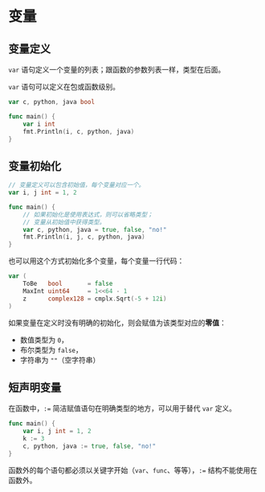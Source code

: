 # 变量

## 变量定义

`var` 语句定义一个变量的列表；跟函数的参数列表一样，类型在后面。

`var` 语句可以定义在包或函数级别。

```go
var c, python, java bool

func main() {
	var i int
	fmt.Println(i, c, python, java)
}
```

## 变量初始化

```go
// 变量定义可以包含初始值，每个变量对应一个。
var i, j int = 1, 2

func main() {
    // 如果初始化是使用表达式，则可以省略类型；
    // 变量从初始值中获得类型。
	var c, python, java = true, false, "no!"
	fmt.Println(i, j, c, python, java)
}
```

也可以用这个方式初始化多个变量，每个变量一行代码：

```go
var (
	ToBe   bool       = false
	MaxInt uint64     = 1<<64 - 1
	z      complex128 = cmplx.Sqrt(-5 + 12i)
)
```

如果变量在定义时没有明确的初始化，则会赋值为该类型对应的**零值**：

- 数值类型为 `0`，
- 布尔类型为 `false`，
- 字符串为 `""`（空字符串）

## 短声明变量

在函数中，`:=` 简洁赋值语句在明确类型的地方，可以用于替代 `var` 定义。

```go
func main() {
	var i, j int = 1, 2
	k := 3
	c, python, java := true, false, "no!"
}
```

函数外的每个语句都必须以关键字开始（`var`、`func`、等等），`:=` 结构不能使用在函数外。